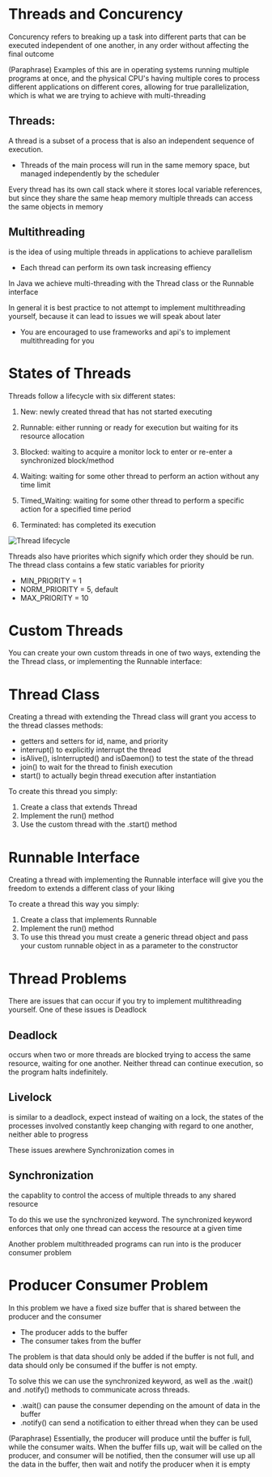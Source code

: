 # Threads and Concurency

Concurency refers to breaking up a task into different parts that can be executed independent of one another, in any order without affecting the final outcome

(Paraphrase) Examples of this are in operating systems running multiple programs at once, and the physical CPU's having multiple cores to process different applications on different cores, allowing for true parallelization, which is what we are trying to achieve with multi-threading

## Threads:

A thread is a subset of a process that is also an independent sequence of execution.

-   Threads of the main process will run in the same memory space, but managed independently by the scheduler

Every thread has its own call stack where it stores local variable references, but since they share the same heap memory multiple threads can access the same objects in memory

## Multithreading
is the idea of using multiple threads in applications to achieve parallelism

-   Each thread can perform its own task increasing effiency

In Java we achieve multi-threading with the Thread class or the Runnable interface

In general it is best practice to not attempt to implement multithreading yourself, because it can lead to issues we will speak about later

-   You are encouraged to use frameworks and api's to implement multithreading for you

# States of Threads

Threads follow a lifecycle with six different states:

1. New: newly created thread that has not started executing

2. Runnable: either running or ready for execution but waiting for its resource allocation

3. Blocked: waiting to acquire a monitor lock to enter or re-enter a synchronized block/method

4. Waiting: waiting for some other thread to perform an action without any time limit

5. Timed_Waiting: waiting for some other thread to perform a specific action for a specified time period

6. Terminated: has completed its execution

![Thread lifecycle](https://www.javatpoint.com/images/thread-life-cycle.png)

Threads also have priorites which signify which order they should be run. The thread class contains a few static variables for priority

-   MIN_PRIORITY = 1
-   NORM_PRIORITY = 5, default
-   MAX_PRIORITY = 10

# Custom Threads

You can create your own custom threads in one of two ways, extending the the Thread class, or implementing the Runnable interface:

# Thread Class

Creating a thread with extending the Thread class will grant you access to the thread classes methods:

-   getters and setters for id, name, and priority
-   interrupt() to explicitly interrupt the thread
-   isAlive(), isInterrupted() and isDaemon() to test the state of the thread
-   join() to wait for the thread to finish execution
-   start() to actually begin thread execution after instantiation

To create this thread you simply:

1. Create a class that extends Thread
2. Implement the run() method
3. Use the custom thread with the .start() method

# Runnable Interface

Creating a thread with implementing the Runnable interface will give you the freedom to extends a different class of your liking

To create a thread this way you simply:

1. Create a class that implements Runnable
2. Implement the run() method
3. To use this thread you must create a generic thread object and pass your custom runnable object in as a parameter to the constructor

# Thread Problems

There are issues that can occur if you try to implement multithreading yourself. One of these issues is Deadlock

## Deadlock
occurs when two or more threads are blocked trying to access the same resource, waiting for one another. Neither thread can continue execution, so the program halts indefinitely. 

## Livelock
is similar to a deadlock, expect instead of waiting on a lock, the states of the processes involved constantly keep changing with regard to one another, neither able to progress

These issues arewhere Synchronization comes in

## Synchronization
the capablity to control the access of multiple threads to any shared resource

To do this we use the synchronized keyword. The synchronized keyword enforces that only one thread can access the resource at a given time

Another problem multithreaded programs can run into is the producer consumer problem

# Producer Consumer Problem

In this problem we have a fixed size buffer that is shared between the producer and the consumer

-   The producer adds to the buffer
-   The consumer takes from the buffer

The problem is that data should only be added if the buffer is not full, and data should only be consumed if the buffer is not empty.

To solve this we can use the synchronized keyword, as well as the .wait() and .notify() methods to communicate across threads.

-   .wait() can pause the consumer depending on the amount of data in the buffer
-   .notify() can send a notification to either thread when they can be used

(Paraphrase) Essentially, the producer will produce until the buffer is full, while the consumer waits. When the buffer fills up, wait will be called on the producer, and consumer will be notified, then the consumer will use up all the data in the buffer, then wait and notify the producer when it is empty